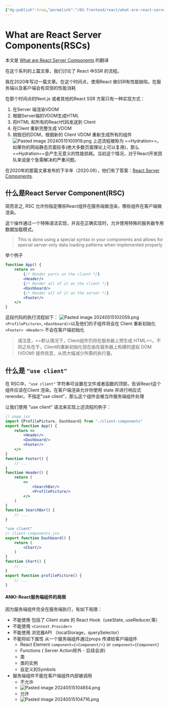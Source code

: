 ```yaml
---
{"dg-publish":true,"permalink":"/01-frontend/react/what-are-react-server-components-rs-cs/","created":"2024-09-18T14:20:17.569+08:00","updated":"2024-05-29T23:33:13.000+08:00"}
---
```



# What are React Server Components(RSCs)

本文是 [What are React Server Components](https://unicorn-utterances.com/posts/what-are-react-server-components) 的翻译


在这个系列的上篇文章，我们讨论了 React 中SSR 的流程。

我在2020年写过一篇文章。在这个时间点，使用React 做SSR有性能缺陷，在服务端以及客户端会有双倍的性能消耗

在那个时间点的Next.js 或者其他的React SSR 方案只有一种实现方式：
1. 在Server 端渲染VDOM
2. 根据Server端的VDOM生成HTML
3. 将HTML 和所有的React代码发送到 Client
4. 在Client 重新完整生成 VDOM
5. 销毁旧的DOM，根据新的 Client VDOM 重新生成所有的组件
![Pasted image 20240515100919.png](/img/user/attachments/Pasted%20image%2020240515100919.png)
上述流程被称为 ==Hydration==。 如果你的网站静态页面较多(绝大多数页面理论上可以复用)，那么==Hydration==会产生无意义的性能损耗。当初这个情况，对于React开发团队来说是个急需解决的严重问题。

在2020年的那篇文章发布的下半年（2020.09），他们有了答案：[React Server Components](https://legacy.reactjs.org/blog/2020/12/21/data-fetching-with-react-server-components.html).

## 什么是React Server Component(RSC)

简而言之, RSC 允许你指定哪些React组件在服务端做渲染，哪些组件在客户端做渲染。

这个操作通过一个特殊语法实现，并且在正确实现时，允许使用特殊的服务器专用数据加载模式。
> This is done using a special syntax in your components and allows for special server-only data loading patterns when implemented properly

举个例子
```jsx
function App() {
	return <>
		{/* Render parts on the client */}
		<Header/>
		{/* Render all of it on the client */}
		<Dashboard/>
		{/* Render all of it on the server */}
		<Footer/>
	</>
}
```
这段代码的执行流程如下：
![Pasted image 20240515102059.png](/img/user/attachments/Pasted%20image%2020240515102059.png)
`<ProfilePicture>`, `<Dashboard/>`以及他们的子组件将会在 Client 重新初始化
`<Footer> <Header>` 不会在客户端初始化

> 请注意，==默认情况下，Client组件仍将在服务器上预生成 HTML==。不同之处在于，Client的重新初始化现在由在服务器上构建的虚拟 DOM (VDOM) 提供信息，从而大幅减少所需的执行量。


## 什么是 `"use client"`

在 RSC中，`"use client"` 字符串可设置在文件或者函数的顶部，告诉React这个组件应该在Client 渲染。在客户端渲染允许你使用 state 并进行响应式 rerender。不指定"use client"，那么这个组件会被当作服务端组件处理

让我们使用 "use client" 语法来实现上述流程的例子：
```jsx
// page.jsx
import {ProfilePicture, Dashboard} from "./client-components"
export function App() {
	return <>
		<Header/>
		<Dashboard/>
		<Footer/>
	</>
}
function Footer() {
	// ...
}
function Header() {
	return (
		<>
			<SearchBar/>
			<ProfilePicture/>
		</>
	)
}
function SearchBar() {
	// ...
}
```

```jsx
"use client"
// client-components.jsx
export function Dashboard() {
	return (
		<Chart/>
	)
}
function Chart() {
	// ...
}
export function profilePicture() {
	// ...
}
```

#### ANKI-React服务端组件的局限
因为服务端组件完全在服务端执行，有如下局限：
+ 不能使用 包括了 Client state 的 React Hook（useState, useReducer,等）
+ 不能使用 `<Context.Provider>`
+ 不能使用 浏览器API （localStorage，querySelector）
+ 不能将如下属性 从一个服务端组件通过props 传递给客户端组件
	+ React Element `component={<Component/>}` or `component={Component}`
	+  Functions ( Server Action除外 - 后续会讲)
	+ 类
	+ 类的实例
	+ 自定义的Symbols
+ 服务端组件不能在客户端组件内部被调用
	+ 不允许
	+ ![Pasted image 20240515104654.png](/img/user/attachments/Pasted%20image%2020240515104654.png)
	+ 允许
	+ ![Pasted image 20240515104716.png](/img/user/attachments/Pasted%20image%2020240515104716.png)
<!--ID: 1716995737357-->


